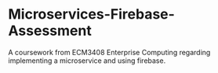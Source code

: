 # Microservices-Firebase-Assessment
A coursework from ECM3408 Enterprise Computing regarding implementing a microservice and using firebase.
